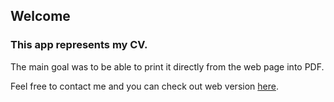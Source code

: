 ## Welcome

### This app represents my CV.

The main goal was to be able to print it directly from the web page into PDF.

Feel free to contact me and you can check out web version [here](https://mbudzko.github.io/mbudzko_CV/).
